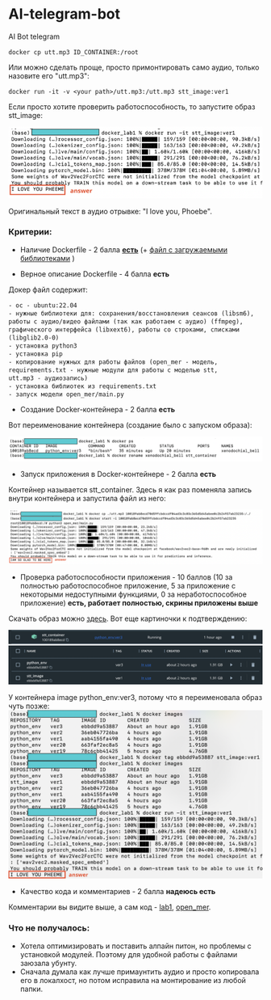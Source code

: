 # AI-telegram-bot

AI Bot telegram

```
docker cp utt.mp3 ID_CONTAINER:/root
```
Или можно сделать проще, просто примонтировать само аудио, только назовите его "utt.mp3":

```
docker run -it -v <your path>/utt.mp3:/utt.mp3 stt_image:ver1
```

Если просто хотите проверить работоспособность, то запустите образ stt_image:

![Скрин1](https://github.com/Laitielly/labs_docker/blob/main/images_docker/pic1.png)

Оригинальный текст в аудио отрывке: "I love you, Phoebe".


### Критерии:

- Наличие Dockerfile - 2 балла **[есть](https://github.com/Laitielly/labs_docker/blob/main/lab1/Dockerfile.txt)** (+ [файл с загружаемыми библиотеками](https://github.com/Laitielly/labs_docker/blob/main/lab1/requirements.txt) )

- Верное описание Dockerfile - 4 балла **есть**

Докер файл содержит:
  
    - ос - ubuntu:22.04
    - нужные библиотеки для: сохранения/восстановления сеансов (libsm6), 
    работы с аудио/видео файлами (так как работаем с аудио) (ffmpeg), 
    графического интерфейса (libxext6), работы со строками, списками (libglib2.0-0)
    - установка python3
    - установка pip
    - копирование нужных для работы файлов (open_mer - модель, requirements.txt - нужные модули для работы с моделью stt, 
    utt.mp3 - аудиозапись)
    - установка библиотек из requirements.txt
    - запуск модели open_mer/main.py
  
- Создание Docker-контейнера - 2 балла **есть**

Вот переименование контейнера (создание было с запуском образа):

![Скрин3](https://github.com/Laitielly/labs_docker/blob/main/images_docker/pic3.png)

- Запуск приложения в Docker-контейнере - 2 балла **есть**

Контейнер называется stt_container. Здесь я как раз поменяла запись внутри контейнера и запустила файл из него:

![Скрин2](https://github.com/Laitielly/labs_docker/blob/main/images_docker/pic2.png)


- Проверка работоспособности приложения - 10 баллов (10 за полностью работоспособное приложение, 5 за приложение с некоторыми недоступными функциями, 0 за неработоспособное приложение) **есть, работает полностью, скрины приложены выше**

Скачать образ можно [здесь](https://disk.yandex.ru/d/G27xZUDfXxwvfA). Вот еще картиночки к подтверждению:

![Скрин4](https://github.com/Laitielly/labs_docker/blob/main/images_docker/pic4.png)
![Скрин5](https://github.com/Laitielly/labs_docker/blob/main/images_docker/pic5.png)

У контейнера image python_env:ver3, потому что я переименовала образ чуть позже:
![Скрин6](https://github.com/Laitielly/labs_docker/blob/main/images_docker/pic6.png)


- Качество кода и комментариев - 2 балла **надеюсь есть**

Комментарии вы видите выше, а сам код - [lab1](https://github.com/Laitielly/labs_docker/tree/main/lab1), [open_mer](https://github.com/Laitielly/labs_docker/tree/main/lab1/open_mer).

### Что не получалось:

- Хотела оптимизировать и поставить алпайн питон, но проблемы с установкой модулей. Поэтому для удобной работы с файлами заюзала убунту.
- Сначала думала как лучше примаунтить аудио и просто копировала его в локалхост, но потом исправила на монтирование из любой папки.